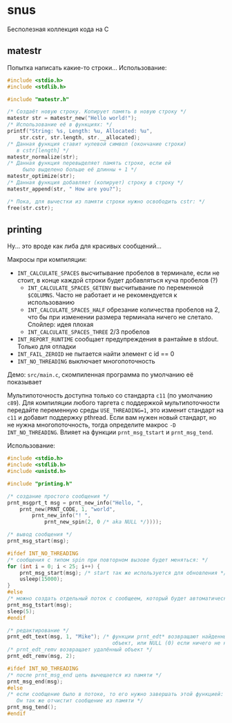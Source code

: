 # snus

Бесполезная коллекция кода на C

## matestr

Попытка написать какие-то строки... Использование:

```c
#include <stdio.h>
#include <stdlib.h>

#include "matestr.h"

/* Создаёт новую строку. Копирует память в новую строку */
matestr str = matestr_new("Hello world!");
/* Использование её в функциях: */
printf("String: %s, Length: %u, Allocated: %u",
	str.cstr, str.length, str.__allocated);
/* Данная функция ставит нулевой символ (окончание строки)
   в cstr[length] */
matestr_normalize(str);
/* Данная функция перевыделяет память строке, если ей
	 было выделено больше её длинны + 1 */
matestr_optimize(str);
/* Данная функция добавляет (копирует) строку в строку */
matestr_append(str, " How are you?");

/* Пока, для вычестки из памяти строки нужно освободить cstr: */
free(str.cstr);
```

## printing

Ну... это вроде как либа для красивых сообщений...

Макросы при компиляции:

* `INT_CALCULATE_SPACES` высчитывание пробелов в терминале, если не стоит, в конце
	каждой строки будет добавляться куча пробелов (?)
	* `INT_CALCULATE_SPACES_GETENV` высчитывание по переменной `$COLUMNS`. Часто не
		работает и не рекомендуется к использованию
	* `INT_CALCULATE_SPACES_HALF` обрезание количества пробелов на 2, что бы при
		изменении размера терминала ничего не слетало. Спойлер: идея плохая
	* `INT_CALCULATE_SPACES_THREE` 2/3 пробелов
* `INT_REPORT_RUNTIME` сообщает предупреждения в рантайме в stdout. Только для отладки
* `INT_FAIL_ZEROID` не пытается найти элемент с id == 0
* `INT_NO_THREADING` выключает многопоточность

Демо: `src/main.c`, скомпиленная программа по умолчанию её показывает

Мультипоточность доступна только со стандарта `c11` (по умолчанию `c89`). Для компиляции любого
таргета с поддержкой мультипоточности передайте переменную среды `USE_THREADING=1`, это изменит
стандарт на `c11` и добавит поддержку pthread. Если вам нужен новый стандарт, но не нужна многопоточность,
тогда определите макрос `-D INT_NO_THREADING`. Влияет на функции `prnt_msg_tstart` и `prnt_msg_tend`.

Использование:

```c
#include <stdio.h>
#include <stdlib.h>
#include <unistd.h>

#include "printing.h"

/* создание простого сообщения */
prnt_msgprt_t msg = prnt_new_info("Hello, ",
	prnt_new(PRNT_CODE, 1, "world", 
		prnt_new_info("! ", 
			prnt_new_spin(2, 0 /* aka NULL */))));

/* вывод сообщения */
prnt_msg_start(msg);

#ifdef INT_NO_THREADING
/* сообщения с типом spin при повторном вызове будет меняться: */
for (int i = 0; i < 25; i++) {
	prnt_msg_start(msg); /* start так же используется для обновления */
	usleep(15000);
}
#else
/* можно создать отдельный поток с сообщеем, который будет автоматически обновляться */
prnt_msg_tstart(msg);
sleep(5);
#endif

/* редактирование */
prnt_edt_text(msg, 1, "Mike"); /* функции prnt_edt* возвращают найденный
                                  объект, или NULL (0) если ничего не нашли */
/* prnt_edt_remv возвращает удалённый объект */
prnt_edt_remv(msg, 2);

#ifdef INT_NO_THREADING
/* после prnt_msg_end цепь вычещается из памяти */
prnt_msg_end(msg);
#else
/* если сообщение было в потоке, то его нужно завершать этой функцией: 
   Он так же отчистит сообщение из памяти */
prnt_msg_tend();
#endif
```

